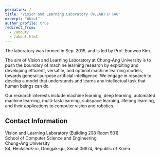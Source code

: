 ```yaml
---
permalink: /
title: "Vision and Learning Laboratory (VLLAB) @ CAU"
excerpt: "About"
author_profile: true
redirect_from: 
  - /about/
  - /about.html
---
```


The laboratory was formed in Sep. 2019, and is led by Prof. Eunwoo Kim.  

The aim of Vision and Learning Laboratory at Chung-Ang University is to push the boundary of machine learning research by exploiting and developing efficient, versatile, and optimal machine learning models, towards general-purpose artificial intelligence.
We engage in research to develop a model that understands and learns any intellectual task that human beings can do.

Our research interests include machine learning, deep learning, automated machine learning, multi-task learning, subspace learning, lifelong learning, and their applications to computer vision and robotics.


## Contact Information
Vision and Learning Laboratory (Building 208 Room 501)  
School of Computer Science and Engineering   
Chung-Ang University  
84, Heukseok-ro, Dongjak-gu, Seoul 06974, Republic of Korea

